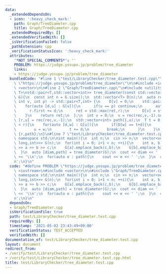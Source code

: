 ```yaml
---
data:
  _extendedDependsOn:
  - icon: ':heavy_check_mark:'
    path: Graph/TreeDiameter.cpp
    title: Graph/TreeDiameter.cpp
  _extendedRequiredBy: []
  _extendedVerifiedWith: []
  _isVerificationFailed: false
  _pathExtension: cpp
  _verificationStatusIcon: ':heavy_check_mark:'
  attributes:
    '*NOT_SPECIAL_COMMENTS*': ''
    PROBLEM: https://judge.yosupo.jp/problem/tree_diameter
    links:
    - https://judge.yosupo.jp/problem/tree_diameter
  bundledCode: "#line 1 \"test/LibraryChecker/tree_diameter.test.cpp\"\n#define PROBLEM\
    \ \"https://judge.yosupo.jp/problem/tree_diameter\"\n\n#include <iostream>\n#include\
    \ <vector>\n\n#line 2 \"Graph/TreeDiameter.cpp\"\n#include <utility>\n\ntemplate<typename\
    \ T>\nstd::pair<T,std::vector<int>> tree_diameter(const std::vector<std::vector<std::pair<T,int>>>&\
    \ G){\n  const int n = G.size();\n  std::vector<T> D(n);\n  auto rec = [&](auto&&rec,\
    \ int v, int p) -> std::pair<T,int> {\n    D[v] = 0;\n    std::pair<T,int> ret(0,v);\n\
    \    for(auto [d,u] : G[v]){\n      if(u == p) continue;\n      auto r = rec(rec,u,v);\n\
    \      r.first += d;\n      ret = std::max(ret,r);\n      D[v] = std::max(D[v],D[u]+d);\n\
    \    }\n    return ret;\n  };\n  int v = 0;\n  v = rec(rec,v,-1).second;\n  auto\
    \ [r,u] = rec(rec,v,-1);\n  std::vector<int> path(1,u);\n  T t = 0;\n  while(t\
    \ < r){\n    for(auto [d,w] : G[u]){\n      if(D[w] == t+d){\n        path.emplace_back(w);\n\
    \        u = w;\n        t += d;\n        break;\n      }\n    }\n  }\n  return\
    \ {r,path};\n}\n#line 7 \"test/LibraryChecker/tree_diameter.test.cpp\"\n\nusing\
    \ namespace std;\n\nint main(){\n  int n;\n  cin >> n;\n  vector<vector<pair<long\
    \ long,int>>> G(n);\n  for(int i = 0; i+1 < n; ++i){\n    int a, b, c;\n    cin\
    \ >> a >> b >> c;\n    G[a].emplace_back(c,b);\n    G[b].emplace_back(c,a);\n\
    \  }\n  auto [diam,path] = tree_diameter(G);\n  cout << diam << ' ' << path.size()\
    \ << '\\n';\n  for(auto e : path){\n    cout << e << ' ';\n  }\n  cout << '\\\
    n';\n}\n"
  code: "#define PROBLEM \"https://judge.yosupo.jp/problem/tree_diameter\"\n\n#include\
    \ <iostream>\n#include <vector>\n\n#include \"Graph/TreeDiameter.cpp\"\n\nusing\
    \ namespace std;\n\nint main(){\n  int n;\n  cin >> n;\n  vector<vector<pair<long\
    \ long,int>>> G(n);\n  for(int i = 0; i+1 < n; ++i){\n    int a, b, c;\n    cin\
    \ >> a >> b >> c;\n    G[a].emplace_back(c,b);\n    G[b].emplace_back(c,a);\n\
    \  }\n  auto [diam,path] = tree_diameter(G);\n  cout << diam << ' ' << path.size()\
    \ << '\\n';\n  for(auto e : path){\n    cout << e << ' ';\n  }\n  cout << '\\\
    n';\n}\n"
  dependsOn:
  - Graph/TreeDiameter.cpp
  isVerificationFile: true
  path: test/LibraryChecker/tree_diameter.test.cpp
  requiredBy: []
  timestamp: '2021-05-02 23:43:49+09:00'
  verificationStatus: TEST_ACCEPTED
  verifiedWith: []
documentation_of: test/LibraryChecker/tree_diameter.test.cpp
layout: document
redirect_from:
- /verify/test/LibraryChecker/tree_diameter.test.cpp
- /verify/test/LibraryChecker/tree_diameter.test.cpp.html
title: test/LibraryChecker/tree_diameter.test.cpp
---
```

